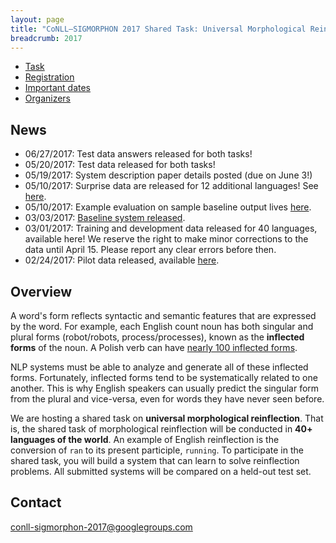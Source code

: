 ```yaml
---
layout: page
title: "CoNLL–SIGMORPHON 2017 Shared Task: Universal Morphological Reinflection"
breadcrumb: 2017
---
```


- [Task](task)
- [Registration](https://docs.google.com/forms/d/1cJ9c0o8WfZCBU4QWGiWYnLoKIedjlZWlVGXob-MH4c4/closedform)
- [Important dates](dates)
- [Organizers](organizers)

## News

* 06/27/2017: Test data answers released for both tasks!
* 05/20/2017: Test data released for both tasks!
* 05/19/2017: System description paper details posted (due on June 3!)
* 05/10/2017: Surprise data are released for 12 additional languages! See [here](https://github.com/sigmorphon/conll2017/tree/master/all).
* 05/10/2017: Example evaluation on sample baseline output lives [here](https://github.com/sigmorphon/conll2017/tree/master/evaluation).
* 03/03/2017: [Baseline system released](https://github.com/sigmorphon/conll2017/tree/master/baseline).
* 03/01/2017: Training and development data released for 40 languages, available here! We reserve the right to make minor corrections to the data until April 15. Please report any clear errors before then.
* 02/24/2017: Pilot data released, available [here](https://github.com/sigmorphon/conll2017/tree/master/pilotdata).

## Overview
A word's form reflects syntactic and semantic features that are expressed by the word. For example, each English count noun has both singular and plural forms (robot/robots, process/processes), known as the **inflected forms** of the noun. A Polish verb can have [nearly 100 inflected forms](https://www.tastingpoland.com/language/verb/dodac_add_verb.html).

NLP systems must be able to analyze and generate all of these inflected forms. Fortunately, inflected forms tend to be systematically related to one another. This is why English speakers can usually predict the singular form from the plural and vice-versa, even for words they have never seen before.

We are hosting a shared task on **universal morphological reinflection**. That is, the shared task of morphological reinflection will be conducted in **40+ languages of the world**. An example of English reinflection is the conversion of `ran` to its present participle, `running`. To participate in the shared task, you will build a system that can learn to solve reinflection problems. All submitted systems will be compared on a held-out test set.

## Contact
conll-sigmorphon-2017@googlegroups.com
